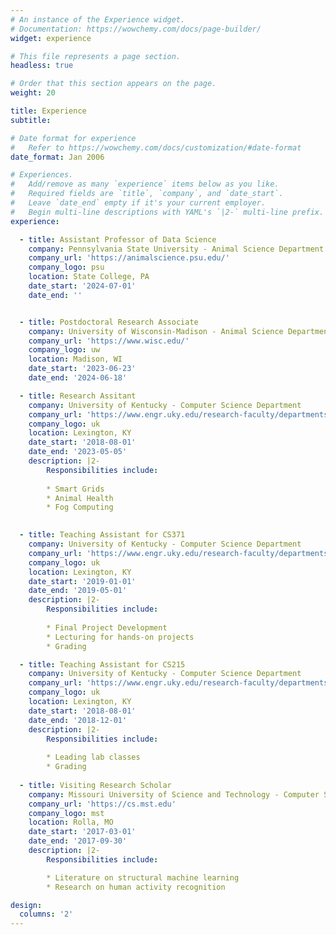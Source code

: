```yaml
---
# An instance of the Experience widget.
# Documentation: https://wowchemy.com/docs/page-builder/
widget: experience

# This file represents a page section.
headless: true

# Order that this section appears on the page.
weight: 20

title: Experience
subtitle:

# Date format for experience
#   Refer to https://wowchemy.com/docs/customization/#date-format
date_format: Jan 2006

# Experiences.
#   Add/remove as many `experience` items below as you like.
#   Required fields are `title`, `company`, and `date_start`.
#   Leave `date_end` empty if it's your current employer.
#   Begin multi-line descriptions with YAML's `|2-` multi-line prefix.
experience:

  - title: Assistant Professor of Data Science
    company: Pennsylvania State University - Animal Science Department
    company_url: 'https://animalscience.psu.edu/'
    company_logo: psu
    location: State College, PA
    date_start: '2024-07-01'
    date_end: ''


  - title: Postdoctoral Research Associate
    company: University of Wisconsin-Madison - Animal Science Department
    company_url: 'https://www.wisc.edu/'
    company_logo: uw
    location: Madison, WI
    date_start: '2023-06-23'
    date_end: '2024-06-18'

  - title: Research Assitant
    company: University of Kentucky - Computer Science Department
    company_url: 'https://www.engr.uky.edu/research-faculty/departments/computer-science'
    company_logo: uk
    location: Lexington, KY
    date_start: '2018-08-01'
    date_end: '2023-05-05'
    description: |2-
        Responsibilities include:
        
        * Smart Grids
        * Animal Health
        * Fog Computing
        

  - title: Teaching Assistant for CS371
    company: University of Kentucky - Computer Science Department
    company_url: 'https://www.engr.uky.edu/research-faculty/departments/computer-science'
    company_logo: uk
    location: Lexington, KY
    date_start: '2019-01-01'
    date_end: '2019-05-01'
    description: |2-
        Responsibilities include:
        
        * Final Project Development
        * Lecturing for hands-on projects
        * Grading

  - title: Teaching Assistant for CS215
    company: University of Kentucky - Computer Science Department
    company_url: 'https://www.engr.uky.edu/research-faculty/departments/computer-science'
    company_logo: uk
    location: Lexington, KY
    date_start: '2018-08-01'
    date_end: '2018-12-01'
    description: |2-
        Responsibilities include:
        
        * Leading lab classes
        * Grading
        
  - title: Visiting Research Scholar
    company: Missouri University of Science and Technology - Computer Science Department
    company_url: 'https://cs.mst.edu'
    company_logo: mst
    location: Rolla, MO
    date_start: '2017-03-01'
    date_end: '2017-09-30'
    description: |2-
        Responsibilities include:

        * Literature on structural machine learning
        * Research on human activity recognition

design:
  columns: '2'
---
```


